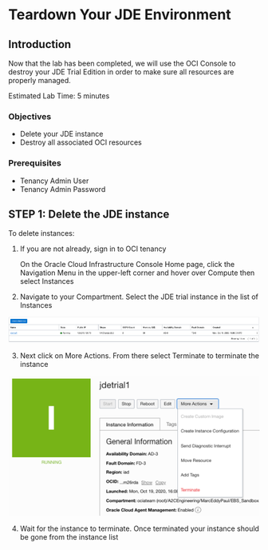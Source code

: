 # Teardown Your JDE Environment

## Introduction
Now that the lab has been completed, we will use the OCI Console to destroy your JDE Trial Edition in order to make sure all resources are properly managed. 

Estimated Lab Time: 5 minutes


### Objectives
* Delete your JDE instance
* Destroy all associated OCI resources

### Prerequisites
* Tenancy Admin User
* Tenancy Admin Password

## **STEP 1:** Delete the JDE instance

To delete instances:

1)	If you are not already, sign in to OCI tenancy

    On the Oracle Cloud Infrastructure Console Home page, click the Navigation Menu   in the upper-left corner and hover over Compute then select Instances


2)	Navigate to your Compartment. Select the JDE trial instance in the list of Instances
 
![](./images/delete.png " ")

3)	Next click on More Actions. From there select Terminate to terminate the instance

![](./images/delete2.png " ")

4)	Wait for the instance to terminate. Once terminated your instance should be gone from the instance list
